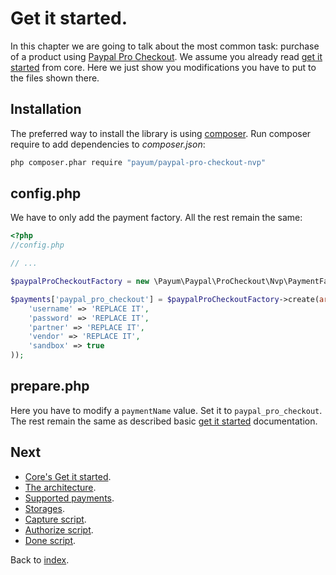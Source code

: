 # Get it started.

In this chapter we are going to talk about the most common task: purchase of a product using [Paypal Pro Checkout](https://www.paypal.com/webapps/mpp/paypal-payments-pro).
We assume you already read [get it started](https://github.com/Payum/Core/blob/master/Resources/docs/get-it-started.md) from core.
Here we just show you modifications you have to put to the files shown there.

## Installation

The preferred way to install the library is using [composer](http://getcomposer.org/).
Run composer require to add dependencies to _composer.json_:

```bash
php composer.phar require "payum/paypal-pro-checkout-nvp"
```

## config.php

We have to only add the payment factory. All the rest remain the same:


```php
<?php
//config.php

// ...

$paypalProCheckoutFactory = new \Payum\Paypal\ProCheckout\Nvp\PaymentFactory();

$payments['paypal_pro_checkout'] = $paypalProCheckoutFactory->create(array(
    'username' => 'REPLACE IT',
    'password' => 'REPLACE IT',
    'partner' => 'REPLACE IT',
    'vendor' => 'REPLACE IT',
    'sandbox' => true
));
```

## prepare.php

Here you have to modify a `paymentName` value. Set it to `paypal_pro_checkout`. The rest remain the same as described basic [get it started](https://github.com/Payum/Core/blob/master/Resources/docs/get-it-started.md) documentation.

## Next 

* [Core's Get it started](https://github.com/Payum/Core/blob/master/Resources/docs/get-it-started.md).
* [The architecture](https://github.com/Payum/Core/blob/master/Resources/docs/the-architecture.md).
* [Supported payments](https://github.com/Payum/Core/blob/master/Resources/docs/supported-payments.md).
* [Storages](https://github.com/Payum/Core/blob/master/Resources/docs/storages.md).
* [Capture script](https://github.com/Payum/Core/blob/master/Resources/docs/capture-script.md).
* [Authorize script](https://github.com/Payum/Core/blob/master/Resources/docs/authorize-script.md).
* [Done script](https://github.com/Payum/Core/blob/master/Resources/docs/done-script.md).

Back to [index](index.md).
